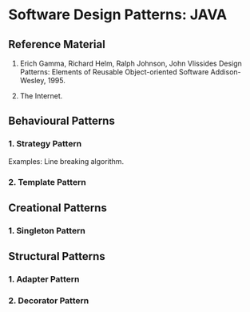 # Software Design Patterns: JAVA

## Reference Material

1. Erich Gamma, Richard Helm, Ralph Johnson, John Vlissides Design Patterns: Elements of
Reusable Object-oriented Software Addison-Wesley, 1995.

2. The Internet.

## Behavioural Patterns
### 1. Strategy Pattern
Examples: Line breaking algorithm.
### 2. Template Pattern

## Creational Patterns
### 1. Singleton Pattern

## Structural Patterns
### 1. Adapter Pattern
### 2. Decorator Pattern
    

